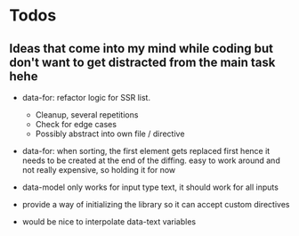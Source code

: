# Todos
## Ideas that come into my mind while coding but don't want to get distracted from the main task hehe

- data-for: refactor logic for SSR list.
    - Cleanup, several repetitions
    - Check for edge cases
    - Possibly abstract into own file / directive

- data-for: when sorting, the first element gets replaced first hence it needs to be created at the end of the diffing.
easy to work around and not really expensive, so holding it for now

- data-model only works for input type text, it should work for all inputs

- provide a way of initializing the library so it can accept custom directives

- would be nice to interpolate data-text variables
